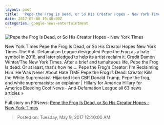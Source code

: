 ```yaml
---
layout: post
title:  "Pepe the Frog Is Dead, or So His Creator Hopes - New York Times"
date: 2017-05-08 19:40:00Z
categories: google-news-entertaintment
---
```


![Pepe the Frog Is Dead, or So His Creator Hopes - New York Times](https://static01.nyt.com/images/2017/05/08/us/09xp-pepefrog/09xp-pepefrog-facebookJumbo.jpg)

New York Times Pepe the Frog Is Dead, or So His Creator Hopes New York Times The Anti-Defamation League designated Pepe the Frog as a hate symbol in 2016, and later pledged to help its artist reclaim it. Credit Damon Winter/The New York Times. After a brief and tumultuous life, Pepe the Frog is dead. Or at least, that's how he ... Pepe the Frog's Creator: I'm Reclaiming Him. He Was Never About Hate TIME Pepe the Frog Is Dead: Creator Kills the White Supremacist-Hijacked Icon CBR Donald Trump, Pepe the frog, and white supremacists: an explainer | Hillary for America Hillary for America Bleeding Cool News - Anti-Defamation League all 63 news articles »


Full story on F3News: [Pepe the Frog Is Dead, or So His Creator Hopes - New York Times](http://www.f3nws.com/n/4SCBuH)

> Posted on: Tuesday, May 9, 2017 12:40:00 AM
